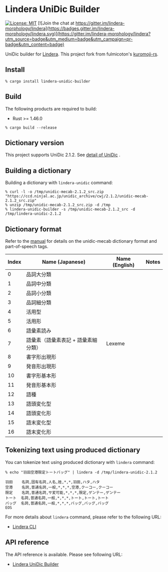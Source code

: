 # Lindera UniDic Builder

[![License: MIT](https://img.shields.io/badge/License-MIT-yellow.svg)](https://opensource.org/licenses/MIT) [![Join the chat at https://gitter.im/lindera-morphology/lindera](https://badges.gitter.im/lindera-morphology/lindera.svg)](https://gitter.im/lindera-morphology/lindera?utm_source=badge&utm_medium=badge&utm_campaign=pr-badge&utm_content=badge)

UniDic builder for [Lindera](https://github.com/lindera-morphology/lindera). This project fork from fulmicoton's [kuromoji-rs](https://github.com/fulmicoton/kuromoji-rs).


## Install

```shell script
% cargo install lindera-unidic-builder
```


## Build

The following products are required to build:

- Rust >= 1.46.0

```shell script
% cargo build --release
```


## Dictionary version

This project supports UniDic 2.1.2.
See [detail of UniDic](https://unidic.ninjal.ac.jp/) .


## Building a dictionary

Building a dictionary with `lindera-unidic` command:

```shell script
% curl -l -o /tmp/unidic-mecab-2.1.2_src.zip "https://ccd.ninjal.ac.jp/unidic_archive/cwj/2.1.2/unidic-mecab-2.1.2_src.zip"
% unzip /tmp/unidic-mecab-2.1.2_src.zip -d /tmp
% lindera-unidic-builder -s /tmp/unidic-mecab-2.1.2_src -d /tmp/lindera-unidic-2.1.2
```


## Dictionary format

Refer to the [manual](ftp://ftp.jaist.ac.jp/pub/sourceforge.jp/unidic/57618/unidic-mecab.pdf) for details on the unidic-mecab dictionary format and part-of-speech tags.

| Index | Name (Japanese) | Name (English) | Notes |
| --- | --- | --- | --- |
| 0 | 品詞大分類 | | |
| 1 | 品詞中分類 | | |
| 2 | 品詞小分類 | | |
| 3 | 品詞細分類 | | |
| 4 | 活用型 | | |
| 5 | 活用形 | | |
| 6 | 語彙素読み | | |
| 7 | 語彙素（語彙素表記 + 語彙素細分類） | Lexeme | |
| 8 | 書字形出現形 | | |
| 9 | 発音形出現形 | | |
| 10 | 書字形基本形 | | |
| 11 | 発音形基本形 | | |
| 12 | 語種 | | |
| 13 | 語頭変化型 | | |
| 14 | 語頭変化形 | | |
| 15 | 語末変化型 | | |
| 16 | 語末変化形 | | |


## Tokenizing text using produced dictionary

You can tokenize text using produced dictionary with `lindera` command:

```shell script
% echo "羽田空港限定トートバッグ" | lindera -d /tmp/lindera-unidic-2.1.2
```

```text
羽田    名詞,固有名詞,人名,姓,*,*,羽田,ハタ,ハタ
空港    名詞,普通名詞,一般,*,*,*,空港,クーコー,クーコー
限定    名詞,普通名詞,サ変可能,*,*,*,限定,ゲンテー,ゲンテー
トート  名詞,普通名詞,一般,*,*,*,トート,トート,トート
バッグ  名詞,普通名詞,一般,*,*,*,バッグ,バッグ,バッグ
EOS
```

For more details about `lindera` command, please refer to the following URL:

- [Lindera CLI](https://github.com/lindera-morphology/lindera/lindera-cli)


## API reference

The API reference is available. Please see following URL:
- <a href="https://docs.rs/lindera-unidic-builder" target="_blank">Lindera UniDic Builder</a>
